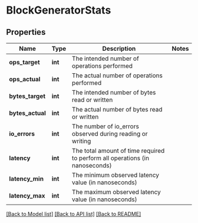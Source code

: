# BlockGeneratorStats

## Properties
Name | Type | Description | Notes
------------ | ------------- | ------------- | -------------
**ops_target** | **int** | The intended number of operations performed | 
**ops_actual** | **int** | The actual number of operations performed | 
**bytes_target** | **int** | The intended number of bytes read or written | 
**bytes_actual** | **int** | The actual number of bytes read or written | 
**io_errors** | **int** | The number of io_errors observed during reading or writing | 
**latency** | **int** | The total amount of time required to perform all operations (in nanoseconds) | 
**latency_min** | **int** | The minimum observed latency value (in nanoseconds) | 
**latency_max** | **int** | The maximum observed latency value (in nanoseconds) | 

[[Back to Model list]](../README.md#documentation-for-models) [[Back to API list]](../README.md#documentation-for-api-endpoints) [[Back to README]](../README.md)


